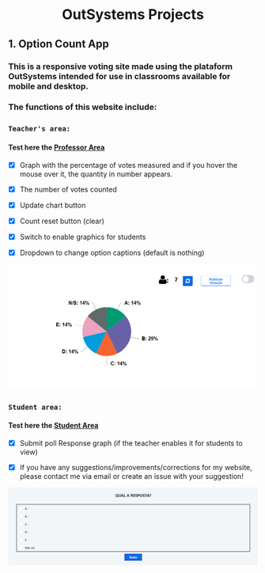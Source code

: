 <div align="center">

# OutSystems Projects

</div>

## 1. Option Count App

### This is a responsive voting site made using the plataform OutSystems intended for use in classrooms available for mobile and desktop.

### The functions of this website include:

### ```Teacher's area:```
#### **Test here the [Professor Area](https://personal-uzkb4ysu.outsystemscloud.com/App/Professor)**
- [x] Graph with the percentage of votes measured and if you hover the mouse over it, the quantity in number appears.

- [x] The number of votes counted
- [x] Update chart button
- [x] Count reset button (clear)
- [x] Switch to enable graphics for students
- [x] Dropdown to change option captions (default is nothing)

![Professor View](images/Professor.png)

### ```Student area:```
#### **Test here the [Student Area](https://personal-uzkb4ysu.outsystemscloud.com/App/Questionario)**
- [x] Submit poll
Response graph (if the teacher enables it for students to view)

- [x] If you have any suggestions/improvements/corrections for my website, please contact me via email or create an issue with your suggestion! 


![User View](images/User.png)



